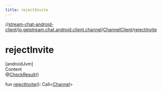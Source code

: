 ```yaml
---
title: rejectInvite
---
```

//[stream-chat-android-client](../../../index.md)/[io.getstream.chat.android.client.channel](../index.md)/[ChannelClient](index.md)/[rejectInvite](rejectInvite.md)



# rejectInvite  
[androidJvm]  
Content  
@[CheckResult](https://developer.android.com/reference/kotlin/androidx/annotation/CheckResult.html)()  
  
fun [rejectInvite](rejectInvite.md)(): Call&lt;[Channel](../../io.getstream.chat.android.client.models/Channel/index.md)&gt;  



